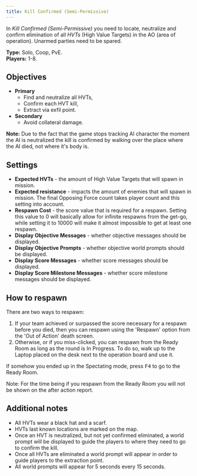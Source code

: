```yaml
---
title: Kill Confirmed (Semi-Permissive)
---
```


In _Kill Confirmed (Semi-Permissive)_ you need to locate, neutralize and confirm elimination of all
_HVTs_ (High Value Targets) in the AO (area of operation). Unarmed parties need to be spared.

**Type:** Solo, Coop, PvE.\
**Players:** 1-8.

## Objectives

- **Primary**
    - Find and neutralize all HVTs,
    - Confirm each HVT kill,
    - Extract via exfil point.
- **Secondary**
    - Avoid collateral damage.

**Note:** Due to the fact that the game stops tracking AI character the moment 
the AI is neutralized the kill is confirmed by walking over the place where the
AI died, not where it's body is.

## Settings

* **Expected HVTs** - the amount of High Value Targets that will spawn in mission.
* **Expected resistance** - impacts the amount of enemies that will spawn in mission. 
The final Opposing Force count takes player count and this setting into account. 
* **Respawn Cost** - the score value that is required for a respawn. Setting this value
to 0 will basically allow for infinite respawns from the get-go, while setting it to
10000 will make it almost impossible to get at least one respawn.
* **Display Objective Messages** - whether objective messages should be displayed.
* **Display Objective Prompts** - whether objective world prompts should be displayed.
* **Display Score Messages** - whether score messages should be displayed.
* **Display Score Milestone Messages** - whether score milestone messages should be displayed.

## How to respawn

There are two ways to respawn:

1. If your team achieved or surpassed the score necessary for a respawn before you
died, then you can respawn using the 'Respawn' option from the 'Out of Action' death
screen.
2. Otherwise, or if you miss-clicked, you can respawn from the Ready Room as long as
the round is In Progress. To do so, walk up to the Laptop placed on the desk next to
the operation board and use it.

If somehow you ended up in the Spectating mode, press <kbd>F4</kbd> to go to the Ready Room.

Note: For the time being if you respawn from the Ready Room you will not be shown
on the after action report.

## Additional notes

* All HVTs wear a black hat and a scarf. 
* HVTs last known locations are marked on the map.
* Once an HVT is neutralized, but not yet confirmed eliminated, a world prompt will
be displayed to guide the players to where they need to go to confirm the kill.
* Once all HVTs are eliminated a world prompt will appear in order to guide players
to the extraction point.
* All world prompts will appear for 5 seconds every 15 seconds.
